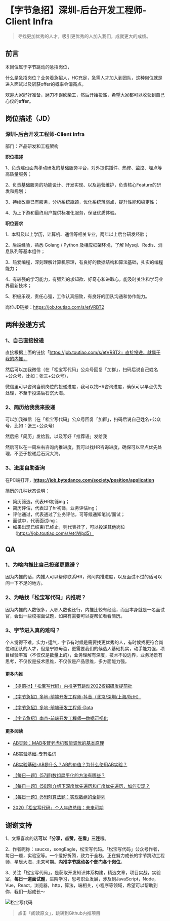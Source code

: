 # 【字节急招】深圳-后台开发工程师-Client Infra

> 寻找更加优秀的人才，吸引更优秀的人加入我们，成就更大的成绩。

## 前言
本岗位属于字节跳动的急招岗位，

什么是急招岗位？业务着急招人，HC充足，急需人才加入到团队，这种岗位就是进入面试以及斩获offer的概率会偏高点。

欢迎大家好好准备，磨刀不误砍柴工，然后开始投递，希望大家都可以收获到自己心仪的**offer**。

## 岗位描述（JD）

### 深圳-后台开发工程师-Client Infra

部门：产品研发和工程架构

**职位描述**

1、负责建设面向移动研发的基础服务平台，对外提供插件、热修、监控、埋点等高质量服务；

2、负责基础服务的功能设计、开发实现、以及运营维护，负责核心Feature的研发和规划；

3、持续改善已有服务，分析系统瓶颈，优化系统薄弱点，提升性能和稳定性；

4、为上下游和最终用户提供标准化服务，保证优质体验。

**职位要求**

1、本科及以上学历，计算机、通信等相关专业，两年以上后台研发经验；

2、后端经验，熟悉 Golang / Python 及相应框架环境，了解 Mysql、Redis、消息队列等基本组件；

3、热爱编程，深刻理解计算机原理，有良好的数据结构和算法基础，扎实的编程能力；

4、有较强的学习能力，有强烈的求知欲、好奇心和进取心，能及时关注和学习业界最新技术；

5、积极乐观，责任心强，工作认真细致，有良好的团队沟通和协作能力。

岗位JD链接：https://job.toutiao.com/s/etVRBT2

## 两种投递方式
### 1、自己直接投递
直接根据上面的链接「https://job.toutiao.com/s/etVRBT2」直接投递，就属于我的内推，

然后可以加我微信（在「松宝写代码」公众号回复「加群」，扫码后说自己姓名+公众号，比如：张三+公众号），

微信里可以咨询当前岗位的投递进度，我可以找HR咨询进度，确保可以早点优先处理，不至于投递后石沉大海。

### 2、简历给我我来投递
可以加我微信（在「松宝写代码」公众号回复「加群」，扫码后说自己姓名+公众号，比如：张三+公众号）

然后把「简历」发给我，以及写好「推荐语」发给我

然后可以在一周左右咨询内推进度，我可以找HR咨询进度，确保可以早点优先处理，不至于投递后石沉大海。

### 3、进度自助查询
在PC端打开，**https://job.bytedance.com/society/position/application**

简历的几种状态说明：
+ 简历筛选，代表HR初筛ing；
+ 简历评估，代表过了hr初筛，业务评估ing；
+ 评估通过，代表通过了业务评估，可等候通知笔试/面试；
+ 面试中，代表面试ing；
+ 如果出现已结束/已终止，则代表挂了，可以投递其他岗位（https://job.toutiao.com/s/et4Wpd5）

## QA
### 1、为啥内推比自己投递更靠谱？
因为内推的话，内推人可以帮你联系HR，询问内推进度，以及面试不过的话可以问一下不足的地方。

### 2、为啥找「松宝写代码」内推呢？
因为内推的人数很多，入职人数也还行，内推比较有经验，而且本身就是一名面试官，会出一些校招面试题，如果有需要可以提帮忙看看简历。

### 3、字节进入真的难吗？
个人觉得不难，实力+运气，字节有时候是需要找更优秀的人，有时候找更符合岗位和团队的人才，但是宁缺毋滥，更需要我们的候选人基础扎实，动手能力强，项目经验丰富（不仅仅是数量上的），业务理解有深度，技术不设边界，业务场景有思考，不仅仅是技术思维，不仅仅是产品思维，多方面能力强。


#### 更多内推
+ [【提前批】「松宝写代码」内推字节跳动2022校招研发提前批](https://mp.weixin.qq.com/s/lKsgF_PlemOdW6TJrVF84w)

+ [【字节急招】多地-前端开发工程师-抖音（北京/深圳/上海/杭州）](https://mp.weixin.qq.com/s/KpWtFVQsUgind9jugevFtg)

+ [【字节急招】多地-前端研发工程师-Data](https://mp.weixin.qq.com/s/1yhT4aon2qXXlcXSK-rbuA)

+ [【字节急招】南京-前端开发工程师—数据可视化](https://mp.weixin.qq.com/s/DY1b53FvcIM5CzbAFpj_Fw)

#### 更多阅读
+ [AB实验：MAB多臂老虎机智能调优的基本原理](https://mp.weixin.qq.com/s/7Sz0dSFkWOEo2iw5xrcCLA)

+ [AB实验基础-专有名词](https://mp.weixin.qq.com/s/TXzuf_98yMojVAFlDv0CCQ)

+ [AB实验基础-AB是什么？AB的价值？为什么使用AB实验？](https://mp.weixin.qq.com/s/UcwpNqRQ3we10S9z5cO53g)

+ [【每日一题】(57题)数组扁平化的方法有哪些？](https://mp.weixin.qq.com/s/sXIJ6bQj97bZTaYHQgJTIw)

+ [【每日一题】(56题)介绍下深度优先遍历和广度优先遍历，如何实现？](https://mp.weixin.qq.com/s/KkqdB4mWlMgZMcHVhZVZXQ)

+ [【每日一题】(55题)算法题：实现数组的全排列](https://mp.weixin.qq.com/s/0KKYgUXJpnJ2yIQ9DY8eJA)

+ [2020「松宝写代码」个人年终总结：未来可期](https://mp.weixin.qq.com/s/_ay6KfcC5DMoZu9XqS2NHA)



## 谢谢支持

1、文章喜欢的话**可以「分享，点赞，在看」三连**哦。

2、作者昵称：saucxs，songEagle，松宝写代码。「松宝写代码」公众号作者，每日一题，实验室等。一个爱好折腾，致力于全栈，正在努力成长的字节跳动工程师，星辰大海，未来可期。**内推字节跳动各个部门各个岗位**。

3、关注「松宝写代码」，是获取开发知识体系构建，精选文章，项目实战，实验室，**每日一道面试题**，进阶学习，思考职业发展，涉及到JavaScript，Node，Vue，React，浏览器，http，算法，端相关，小程序等领域，希望可以帮助到你，我们一起成长～


![松宝写代码](https://raw.githubusercontent.com/saucxs/full_stack_knowledge_list/master/image/songbao.png?raw=true)

> 点击「阅读原文」，跳转到Github内推项目